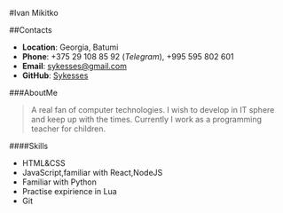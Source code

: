 #Ivan Mikitko

##Contacts

- **Location**: Georgia, Batumi
- **Phone**: +375 29 108 85 92 (_Telegram_), +995 595 802 601
- **Email**: sykesses@gmail.com
- **GitHub**: [Sykesses](https://github.com/Sykesses)

###AboutMe

> A real fan of computer technologies.
> I wish to develop in IT sphere and keep up with the times.
> Currently I work as a programming teacher for children.

####Skills

- HTML&CSS
- JavaScript,familiar with React,NodeJS
- Familiar with Python
- Practise expirience in Lua
- Git
